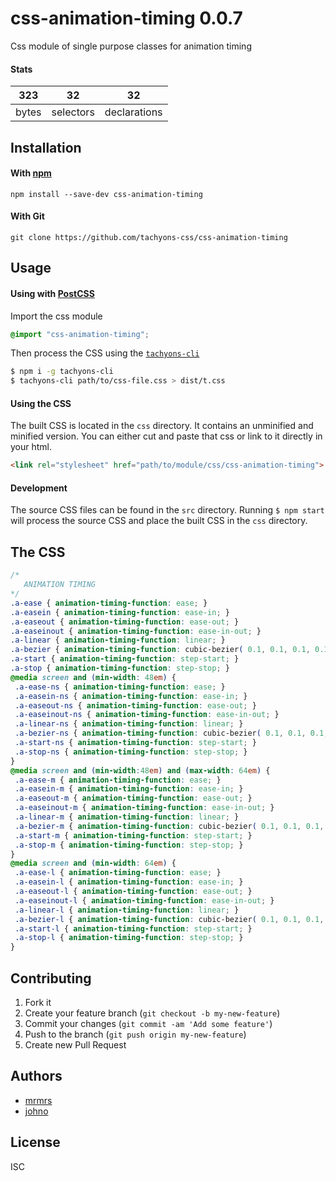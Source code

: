 # css-animation-timing 0.0.7

Css module of single purpose classes for animation timing

#### Stats

323 | 32 | 32
---|---|---
bytes | selectors | declarations

## Installation

#### With [npm](https://npmjs.com)

```
npm install --save-dev css-animation-timing
```

#### With Git

```
git clone https://github.com/tachyons-css/css-animation-timing
```

## Usage

#### Using with [PostCSS](https://github.com/postcss/postcss)

Import the css module

```css
@import "css-animation-timing";
```

Then process the CSS using the [`tachyons-cli`](https://github.com/tachyons-css/tachyons-cli)

```sh
$ npm i -g tachyons-cli
$ tachyons-cli path/to/css-file.css > dist/t.css
```

#### Using the CSS

The built CSS is located in the `css` directory. It contains an unminified and minified version.
You can either cut and paste that css or link to it directly in your html.

```html
<link rel="stylesheet" href="path/to/module/css/css-animation-timing">
```

#### Development

The source CSS files can be found in the `src` directory.
Running `$ npm start` will process the source CSS and place the built CSS in the `css` directory.

## The CSS

```css
/*
   ANIMATION TIMING
*/
.a-ease { animation-timing-function: ease; }
.a-easein { animation-timing-function: ease-in; }
.a-easeout { animation-timing-function: ease-out; }
.a-easeinout { animation-timing-function: ease-in-out; }
.a-linear { animation-timing-function: linear; }
.a-bezier { animation-timing-function: cubic-bezier( 0.1, 0.1, 0.1, 0.1 ); }
.a-start { animation-timing-function: step-start; }
.a-stop { animation-timing-function: step-stop; }
@media screen and (min-width: 48em) {
 .a-ease-ns { animation-timing-function: ease; }
 .a-easein-ns { animation-timing-function: ease-in; }
 .a-easeout-ns { animation-timing-function: ease-out; }
 .a-easeinout-ns { animation-timing-function: ease-in-out; }
 .a-linear-ns { animation-timing-function: linear; }
 .a-bezier-ns { animation-timing-function: cubic-bezier( 0.1, 0.1, 0.1, 0.1 ); }
 .a-start-ns { animation-timing-function: step-start; }
 .a-stop-ns { animation-timing-function: step-stop; }
}
@media screen and (min-width:48em) and (max-width: 64em) {
 .a-ease-m { animation-timing-function: ease; }
 .a-easein-m { animation-timing-function: ease-in; }
 .a-easeout-m { animation-timing-function: ease-out; }
 .a-easeinout-m { animation-timing-function: ease-in-out; }
 .a-linear-m { animation-timing-function: linear; }
 .a-bezier-m { animation-timing-function: cubic-bezier( 0.1, 0.1, 0.1, 0.1 ); }
 .a-start-m { animation-timing-function: step-start; }
 .a-stop-m { animation-timing-function: step-stop; }
}
@media screen and (min-width: 64em) {
 .a-ease-l { animation-timing-function: ease; }
 .a-easein-l { animation-timing-function: ease-in; }
 .a-easeout-l { animation-timing-function: ease-out; }
 .a-easeinout-l { animation-timing-function: ease-in-out; }
 .a-linear-l { animation-timing-function: linear; }
 .a-bezier-l { animation-timing-function: cubic-bezier( 0.1, 0.1, 0.1, 0.1 ); }
 .a-start-l { animation-timing-function: step-start; }
 .a-stop-l { animation-timing-function: step-stop; }
}
```

## Contributing

1. Fork it
2. Create your feature branch (`git checkout -b my-new-feature`)
3. Commit your changes (`git commit -am 'Add some feature'`)
4. Push to the branch (`git push origin my-new-feature`)
5. Create new Pull Request

## Authors

* [mrmrs](http://mrmrs.io)
* [johno](http://johnotander.com)

## License

ISC
